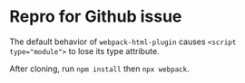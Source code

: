 # Repro for Github issue

The default behavior of `webpack-html-plugin` causes `<script type="module">` to lose its type attribute.

After cloning, run `npm install` then `npx webpack`.
